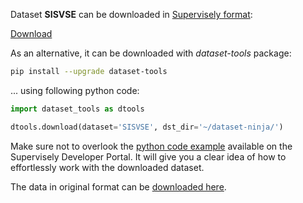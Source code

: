 Dataset **SISVSE** can be downloaded in [Supervisely format](https://developer.supervisely.com/api-references/supervisely-annotation-json-format):

 [Download](https://assets.supervisely.com/remote/eyJsaW5rIjogImZzOi8vYXNzZXRzLzI0ODFfU0lTVlNFL3Npc3ZzZS1EYXRhc2V0TmluamEudGFyIiwgInNpZyI6ICJoaWlsKytxd2ZPVDFacUV6M2ZrZzhKa25hZm9CSmd2d3lHN0pkMUtBY1pjPSJ9)

As an alternative, it can be downloaded with *dataset-tools* package:
``` bash
pip install --upgrade dataset-tools
```

... using following python code:
``` python
import dataset_tools as dtools

dtools.download(dataset='SISVSE', dst_dir='~/dataset-ninja/')
```
Make sure not to overlook the [python code example](https://developer.supervisely.com/getting-started/python-sdk-tutorials/iterate-over-a-local-project) available on the Supervisely Developer Portal. It will give you a clear idea of how to effortlessly work with the downloaded dataset.

The data in original format can be [downloaded here](https://sisvse.github.io/).